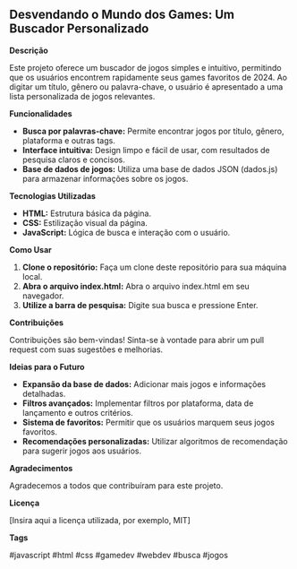 ## Desvendando o Mundo dos Games: Um Buscador Personalizado

**Descrição**

Este projeto oferece um buscador de jogos simples e intuitivo, permitindo que os usuários encontrem rapidamente seus games favoritos de 2024. Ao digitar um título, gênero ou palavra-chave, o usuário é apresentado a uma lista personalizada de jogos relevantes.

**Funcionalidades**

* **Busca por palavras-chave:** Permite encontrar jogos por título, gênero, plataforma e outras tags.
* **Interface intuitiva:** Design limpo e fácil de usar, com resultados de pesquisa claros e concisos.
* **Base de dados de jogos:** Utiliza uma base de dados JSON (dados.js) para armazenar informações sobre os jogos.

**Tecnologias Utilizadas**

* **HTML:** Estrutura básica da página.
* **CSS:** Estilização visual da página.
* **JavaScript:** Lógica de busca e interação com o usuário.

**Como Usar**

1. **Clone o repositório:** Faça um clone deste repositório para sua máquina local.
2. **Abra o arquivo index.html:** Abra o arquivo index.html em seu navegador.
3. **Utilize a barra de pesquisa:** Digite sua busca e pressione Enter.

**Contribuições**

Contribuições são bem-vindas! Sinta-se à vontade para abrir um pull request com suas sugestões e melhorias.

**Ideias para o Futuro**

* **Expansão da base de dados:** Adicionar mais jogos e informações detalhadas.
* **Filtros avançados:** Implementar filtros por plataforma, data de lançamento e outros critérios.
* **Sistema de favoritos:** Permitir que os usuários marquem seus jogos favoritos.
* **Recomendações personalizadas:** Utilizar algoritmos de recomendação para sugerir jogos aos usuários.

**Agradecimentos**

Agradecemos a todos que contribuíram para este projeto.

**Licença**

[Insira aqui a licença utilizada, por exemplo, MIT]

**Tags**

#javascript #html #css #gamedev #webdev #busca #jogos
